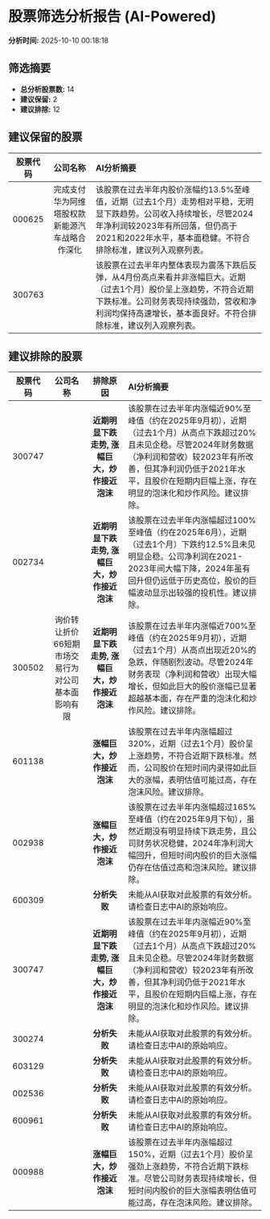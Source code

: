 # 股票筛选分析报告 (AI-Powered)

**分析时间:** 2025-10-10 00:18:18

## 筛选摘要

- **总分析股票数:** 14
- **建议保留:** 2
- **建议排除:** 12

## 建议保留的股票

| 股票代码 | 公司名称 | AI分析摘要 |
|:---:|:---:|:---|
| 000625 | 完成支付华为阿维塔股权款新能源汽车战略合作深化 | 该股票在过去半年内股价涨幅约13.5%至峰值，近期（过去1个月）走势相对平稳，无明显下跌趋势。公司收入持续增长，尽管2024年净利润较2023年有所回落，但仍高于2021和2022年水平，基本面稳健。不符合排除标准，建议列入观察列表。 |
| 300763 |  | 该股票在过去半年内整体表现为震荡下跌后反弹，从4月份高点来看并非涨幅巨大。近期（过去1个月）股价呈上涨趋势，不符合近期下跌标准。公司财务表现持续强劲，营收和净利润均保持高速增长，基本面良好。不符合排除标准，建议列入观察列表。 |

## 建议排除的股票

| 股票代码 | 公司名称 | 排除原因 | AI分析摘要 |
|:---:|:---:|:---:|:---|
| 300747 |  | **近期明显下跌走势, 涨幅巨大，炒作接近泡沫** | 该股票在过去半年内涨幅近90%至峰值（约在2025年9月初），近期（过去1个月）从高点下跌超过20%且未见企稳。尽管2024年财务数据（净利润和营收）较2023年有所改善，但其净利润仍低于2021年水平，且股价在短期内巨幅上涨，存在明显的泡沫化和炒作风险。建议排除。 |
| 002734 |  | **近期明显下跌走势, 涨幅巨大，炒作接近泡沫** | 该股票在过去半年内涨幅超过100%至峰值（约在2025年6月），近期（过去1个月）下跌约12.5%且未见明显企稳。公司净利润在2021-2023年间大幅下降，2024年虽有回升但仍远低于历史高位，股价的巨幅波动显示出较强的投机性。建议排除。 |
| 300502 | 询价转让折价66短期市场交易行为对公司基本面影响有限 | **近期明显下跌走势, 涨幅巨大，炒作接近泡沫** | 该股票在过去半年内涨幅近700%至峰值（约在2025年9月初），近期（过去1个月）从高点出现近20%的急跌，伴随剧烈波动。尽管2024年财务表现（净利润和营收）出现大幅增长，但如此巨大的股价涨幅已显著超越基本面，存在严重的泡沫化和炒作风险。建议排除。 |
| 601138 |  | **涨幅巨大，炒作接近泡沫** | 该股票在过去半年内涨幅超过320%，近期（过去1个月）股价呈上涨趋势，不符合近期下跌标准。然而，公司股价在短时间内录得如此巨大的涨幅，表明估值可能过高，存在泡沫风险。建议排除。 |
| 002938 |  | **涨幅巨大，炒作接近泡沫** | 该股票在过去半年内涨幅超过165%至峰值（约在2025年9月下旬），虽然近期没有明显持续下跌走势，且公司财务状况稳健，2024年净利润大幅回升，但短时间内股价的巨大涨幅仍存在估值过高和泡沫风险。建议排除。 |
| 600309 |  | **分析失败** | 未能从AI获取对此股票的有效分析。请检查日志中AI的原始响应。 |
| 300747 |  | **近期明显下跌走势, 涨幅巨大，炒作接近泡沫** | 该股票在过去半年内涨幅近90%至峰值（约在2025年9月初），近期（过去1个月）从高点下跌超过20%且未见企稳。尽管2024年财务数据（净利润和营收）较2023年有所改善，但其净利润仍低于2021年水平，且股价在短期内巨幅上涨，存在明显的泡沫化和炒作风险。建议排除。 |
| 300274 |  | **分析失败** | 未能从AI获取对此股票的有效分析。请检查日志中AI的原始响应。 |
| 603129 |  | **分析失败** | 未能从AI获取对此股票的有效分析。请检查日志中AI的原始响应。 |
| 002536 |  | **分析失败** | 未能从AI获取对此股票的有效分析。请检查日志中AI的原始响应。 |
| 600961 |  | **分析失败** | 未能从AI获取对此股票的有效分析。请检查日志中AI的原始响应。 |
| 000988 |  | **涨幅巨大，炒作接近泡沫** | 该股票在过去半年内涨幅超过150%，近期（过去1个月）股价呈强劲上涨趋势，不符合近期下跌标准。尽管公司财务表现持续增长，但短时间内股价的巨大涨幅表明估值可能过高，存在泡沫风险。建议排除。 |
